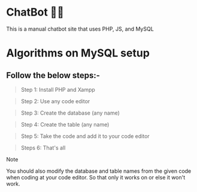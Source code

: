 # ChatBot 👨‍💻
This is a manual chatbot site that uses PHP, JS, and MySQL

# Algorithms on MySQL setup
## Follow the below steps:- 
> Step 1: Install PHP and Xampp

> Step 2: Use any code editor

> Step 3: Create the database (any name)

> Step 4: Create the table (any name)

> Step 5: Take the code and add it to your code editor  

> Steps 6: That's all

> [!NOTE]
> You should also modify the database and table names from the given code when coding at your code editor. So that only it works on or else it won't work.
